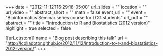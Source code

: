 +++
date = "2012-11-12T16:29:18-05:00"
url_slides = ""
location = ""
url_video = ""
abstract_short = ""
math = false
event_url = ""
event = "Bioinformatics Seminar series course for LCG students"
url_pdf = ""
abstract = ""
title = "Introduction to R and Biostatistics (2012 version)"
highlight = true
selected = false

[[url_custom]]
    name = "Blog post describing this talk"
    url = "http://lcolladotor.github.io/2012/11/12/introduction-to-r-and-biostatistics-2012-version/"
+++

